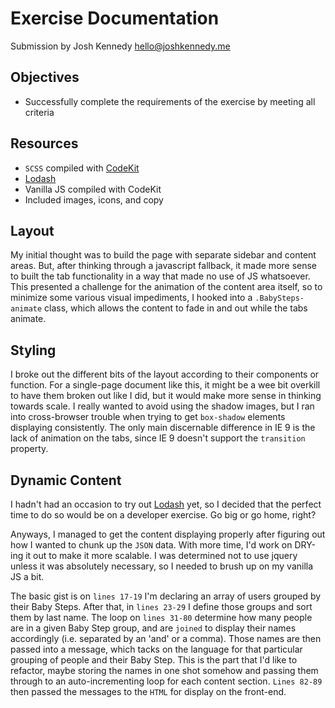 # Exercise Documentation

Submission by Josh Kennedy
[hello@joshkennedy.me](mailto:hello@joshkennedy.me)

## Objectives
- Successfully complete the requirements of the exercise by meeting all criteria

## Resources
- `SCSS` compiled with [CodeKit](https://codekitapp.com/)
- [Lodash](https://lodash.com)
- Vanilla JS compiled with CodeKit
- Included images, icons, and copy

## Layout
My initial thought was to build the page with separate sidebar and content areas. But, after thinking through a javascript fallback, it made more sense to built the tab functionality in a way that made no use of JS whatsoever. This presented a challenge for the animation of the content area itself, so to minimize some various visual impediments, I hooked into a `.BabySteps-animate` class, which allows the content to fade in and out while the tabs animate.

## Styling
I broke out the different bits of the layout according to their components or function. For a single-page document like this, it might be a wee bit overkill to have them broken out like I did, but it would make more sense in thinking towards scale. I really wanted to avoid using the shadow images, but I ran into cross-browser trouble when trying to get `box-shadow` elements displaying consistently. The only main discernable difference in IE 9 is the lack of animation on the tabs, since IE 9 doesn't support the `transition` property.

## Dynamic Content
I hadn't had an occasion to try out [Lodash](https://lodash.com/) yet, so I decided that the perfect time to do so would be on a developer exercise. Go big or go home, right?

Anyways, I managed to get the content displaying properly after figuring out how I wanted to chunk up the `JSON` data. With more time, I'd work on DRY-ing it out to make it more scalable. I was determined not to use jquery unless it was absolutely necessary, so I needed to brush up on my vanilla JS a bit.

The basic gist is on `lines 17-19` I'm declaring an array of users grouped by their Baby Steps. After that, in `lines 23-29` I define those groups and sort them by last name. The loop on `lines 31-80` determine how many people are in a given Baby Step group, and are `joined` to display their names accordingly (i.e. separated by an 'and' or a comma). Those names are then passed into a message, which tacks on the language for that particular grouping of people and their Baby Step. This is the part that I'd like to refactor, maybe storing the names in one shot somehow and passing them through to an auto-incrementing loop for each content section. `Lines 82-89` then passed the messages to the `HTML` for display on the front-end.
